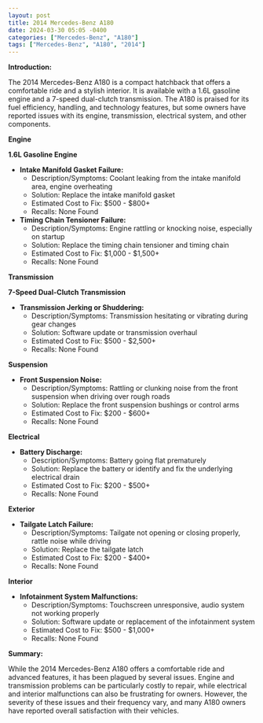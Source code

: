 ```yaml
---
layout: post
title: 2014 Mercedes-Benz A180
date: 2024-03-30 05:05 -0400
categories: ["Mercedes-Benz", "A180"]
tags: ["Mercedes-Benz", "A180", "2014"]
---
```

**Introduction:**

The 2014 Mercedes-Benz A180 is a compact hatchback that offers a comfortable ride and a stylish interior. It is available with a 1.6L gasoline engine and a 7-speed dual-clutch transmission. The A180 is praised for its fuel efficiency, handling, and technology features, but some owners have reported issues with its engine, transmission, electrical system, and other components.

**Engine**

**1.6L Gasoline Engine**

* **Intake Manifold Gasket Failure:**
    * Description/Symptoms: Coolant leaking from the intake manifold area, engine overheating
    * Solution: Replace the intake manifold gasket
    * Estimated Cost to Fix: $500 - $800+
    * Recalls: None Found
* **Timing Chain Tensioner Failure:**
    * Description/Symptoms: Engine rattling or knocking noise, especially on startup
    * Solution: Replace the timing chain tensioner and timing chain
    * Estimated Cost to Fix: $1,000 - $1,500+
    * Recalls: None Found

**Transmission**

**7-Speed Dual-Clutch Transmission**

* **Transmission Jerking or Shuddering:**
    * Description/Symptoms: Transmission hesitating or vibrating during gear changes
    * Solution: Software update or transmission overhaul
    * Estimated Cost to Fix: $500 - $2,500+
    * Recalls: None Found

**Suspension**

* **Front Suspension Noise:**
    * Description/Symptoms: Rattling or clunking noise from the front suspension when driving over rough roads
    * Solution: Replace the front suspension bushings or control arms
    * Estimated Cost to Fix: $200 - $600+
    * Recalls: None Found

**Electrical**

* **Battery Discharge:**
    * Description/Symptoms: Battery going flat prematurely
    * Solution: Replace the battery or identify and fix the underlying electrical drain
    * Estimated Cost to Fix: $200 - $500+
    * Recalls: None Found

**Exterior**

* **Tailgate Latch Failure:**
    * Description/Symptoms: Tailgate not opening or closing properly, rattle noise while driving
    * Solution: Replace the tailgate latch
    * Estimated Cost to Fix: $200 - $400+
    * Recalls: None Found

**Interior**

* **Infotainment System Malfunctions:**
    * Description/Symptoms: Touchscreen unresponsive, audio system not working properly
    * Solution: Software update or replacement of the infotainment system
    * Estimated Cost to Fix: $500 - $1,000+
    * Recalls: None Found

**Summary:**

While the 2014 Mercedes-Benz A180 offers a comfortable ride and advanced features, it has been plagued by several issues. Engine and transmission problems can be particularly costly to repair, while electrical and interior malfunctions can also be frustrating for owners. However, the severity of these issues and their frequency vary, and many A180 owners have reported overall satisfaction with their vehicles.
